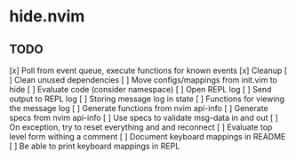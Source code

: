 # hide.nvim

## TODO

[x] Poll from event queue, execute functions for known events
[x] Cleanup
[ ] Clean unused dependencies
[ ] Move configs/mappings from init.vim to hide
[ ] Evaluate code (consider namespace)
[ ] Open REPL log
[ ] Send output to REPL log
[ ] Storing message log in state
[ ] Functions for viewing the message log
[ ] Generate functions from nvim api-info
[ ] Generate specs from nvim api-info
[ ] Use specs to validate msg-data in and out
[ ] On exception, try to reset everything and and reconnect
[ ] Evaluate top level form withing a comment
[ ] Document keyboard mappings in README
[ ] Be able to print keyboard mappings in REPL


